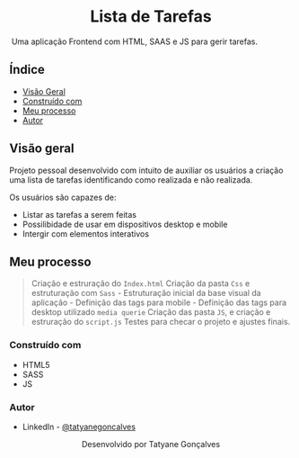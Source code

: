 <h1 align="center">Lista de Tarefas</h1>

<img scr="./img/preview.png">
Uma aplicação Frontend com HTML, SAAS e JS para gerir tarefas.

## Índice
- [Visão Geral](#visão-geral)
- [Construído com](#construído-com)
- [Meu processo](#meu-processo)
- [Autor](#autor)

## Visão geral
Projeto pessoal desenvolvido com intuito de auxiliar os usuários a criação uma lista de tarefas identificando como realizada e não realizada.

Os usuários são capazes de:
- Listar as tarefas a serem feitas
- Possilibidade de usar em dispositivos desktop e mobile
- Intergir com elementos interativos 

## Meu processo
> Criação e estruração do `Index.html` 
> Criação da pasta `Css` e estruturação com `Sass`
    - Estruturação inicial da base visual da aplicação
    - Definição das tags para mobile
    - Definição das tags para desktop utilizado `media querie`
> Criação das pasta `JS`, e criação e estruração do `script.js`
> Testes para checar o projeto e ajustes finais.

### Construído com 
- HTML5
- SASS
- JS

### Autor

- LinkedIn - [@tatyanegoncalves](https://www.linkedin.com/in/tatyanegoncalves/)
<p align="center">Desenvolvido por Tatyane Gonçalves</p>